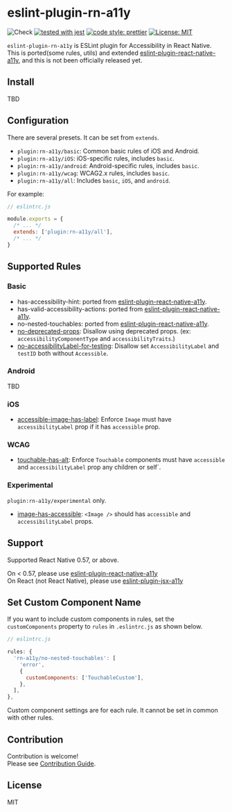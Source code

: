 # eslint-plugin-rn-a11y

![Check](https://github.com/grgr-dkrk/eslint-plugin-rn-a11y/workflows/Check/badge.svg?branch=main) [![tested with jest](https://img.shields.io/badge/tested_with-jest-99424f.svg)](https://github.com/facebook/jest) [![code style: prettier](https://img.shields.io/badge/code_style-prettier-ff69b4.svg?style=flat-square)](https://github.com/prettier/prettier) [![License: MIT](https://img.shields.io/badge/License-MIT-yellow.svg)](https://opensource.org/licenses/MIT)

`eslint-plugin-rn-a11y` is ESLint plugin for Accessibility in React Native.  
This is ported(some rules, utils) and extended [eslint-plugin-react-native-a11y](https://github.com/FormidableLabs/eslint-plugin-react-native-a11y), and this is not been officially released yet.

## Install

TBD

## Configuration

There are several presets. It can be set from `extends`.

- `plugin:rn-a11y/basic`: Common basic rules of iOS and Android.
- `plugin:rn-a11y/iOS`: iOS-specific rules, includes `basic`.
- `plugin:rn-a11y/android`: Android-specific rules, includes `basic`.
- `plugin:rn-a11y/wcag`: WCAG2.x rules, includes `basic`.
- `plugin:rn-a11y/all`: Includes `basic`, `iOS`, and `android`.

For example:

```javascript
// eslintrc.js

module.exports = {
  /* ... */
  extends: ['plugin:rn-a11y/all'],
  /* ... */
}
```

## Supported Rules

### Basic

- has-accessibility-hint: ported from [eslint-plugin-react-native-a11y](https://github.com/FormidableLabs/eslint-plugin-react-native-a11y).
- has-valid-accessibility-actions: ported from [eslint-plugin-react-native-a11y](https://github.com/FormidableLabs/eslint-plugin-react-native-a11y).
- no-nested-touchables: ported from [eslint-plugin-react-native-a11y](https://github.com/FormidableLabs/eslint-plugin-react-native-a11y).
- [no-deprecated-props](): Disallow using deprecated props. (ex: `accessibilityComponentType` and `accessibilityTraits`.)
- [no-accessibilityLabel-for-testing](): Disallow set `AccessibilityLabel` and `testID` both without `Accessible`.

### Android

TBD

### iOS

- [accessible-image-has-label](): Enforce `Image` must have `accessibilityLabel` prop if it has `accessible` prop.

### WCAG

- [touchable-has-alt](): Enforce `Touchable` components must have `accessible` and `accessibilityLabel` prop any children or self`.

### Experimental

`plugin:rn-a11y/experimental` only.

- [image-has-accessible](): `<Image />` should has `accessible` and `accessibilityLabel` props.

## Support

Supported React Native 0.57, or above.

On < 0.57, please use [eslint-plugin-react-native-a11y](https://github.com/FormidableLabs/eslint-plugin-react-native-a11y)  
On React (not React Native), please use [eslint-plugin-jsx-a11y](https://github.com/jsx-eslint/eslint-plugin-jsx-a11y)

## Set Custom Component Name

If you want to include custom components in rules, set the `customComponents` property to `rules` in `.eslintrc.js` as shown below.

```javascript
// eslintrc.js

rules: {
  'rn-a11y/no-nested-touchables': [
    'error',
    {
      customComponents: ['TouchableCustom'],
    },
  ],
},
```

Custom component settings are for each rule. It cannot be set in common with other rules.

## Contribution

Contribution is welcome!  
Please see [Contribution Guide](CONTRIBUTING.md).

## License

MIT
